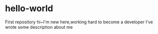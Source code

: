 # hello-world
First repository
hi~I'm new here,working hard to become a developer
I've wrote some description about me
